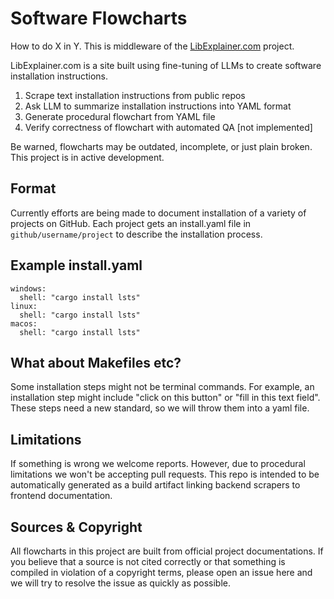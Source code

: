 # Software Flowcharts

How to do X in Y. This is middleware of the [LibExplainer.com](https://www.libexplainer.com) project.

LibExplainer.com is a site built using fine-tuning of LLMs to create software installation instructions.
1) Scrape text installation instructions from public repos
2) Ask LLM to summarize installation instructions into YAML format
3) Generate procedural flowchart from YAML file
4) Verify correctness of flowchart with automated QA [not implemented]

Be warned, flowcharts may be outdated, incomplete, or just plain broken.
This project is in active development.

## Format

Currently efforts are being made to document installation of a variety of projects on GitHub.
Each project gets an install.yaml file in `github/username/project` to describe the installation process.

## Example install.yaml

```
windows:
  shell: "cargo install lsts"
linux:
  shell: "cargo install lsts"
macos:
  shell: "cargo install lsts"
```

## What about Makefiles etc?

Some installation steps might not be terminal commands.
For example, an installation step might include "click on this button" or "fill in this text field".
These steps need a new standard, so we will throw them into a yaml file.

## Limitations

If something is wrong we welcome reports. However, due to procedural limitations we won't be accepting pull requests.
This repo is intended to be automatically generated as a build artifact linking backend scrapers to frontend documentation.

## Sources & Copyright

All flowcharts in this project are built from official project documentations.
If you believe that a source is not cited correctly or that something is compiled in violation of a copyright terms,
please open an issue here and we will try to resolve the issue as quickly as possible.
